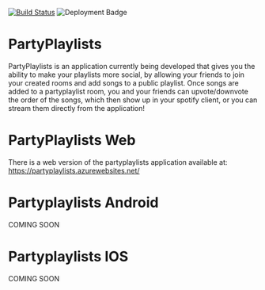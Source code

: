 [![Build Status](https://dev.azure.com/wethegreenpeople0040/PartyPlaylists/_apis/build/status/wethegreenpeople.PartyPlaylists?branchName=master)](https://dev.azure.com/wethegreenpeople0040/PartyPlaylists/_build/latest?definitionId=8&branchName=master)
![Deployment Badge](https://vsrm.dev.azure.com/wethegreenpeople0040/_apis/public/Release/badge/43917551-c4be-4b84-80e3-cad1e397f4a2/1/1)

# PartyPlaylists

PartyPlaylists is an application currently being developed that gives you the ability to make your playlists more social, by allowing your friends to join your created rooms and add songs to a public playlist. Once songs are added to a partyplaylist room, you and your friends can upvote/downvote the order of the songs, which then show up in your spotify client, or you can stream them directly from the application!

# PartyPlaylists Web

There is a web version of the partyplaylists application available at: https://partyplaylists.azurewebsites.net/

# Partyplaylists Android

COMING SOON

# Partyplaylists IOS 

COMING SOON
